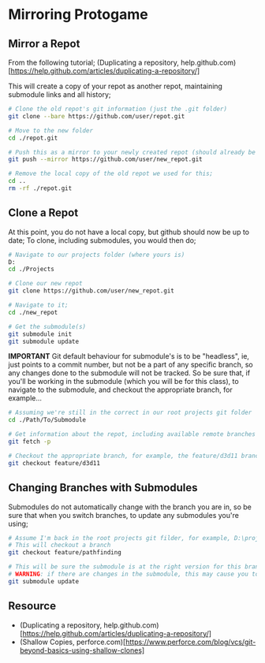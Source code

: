 Mirroring Protogame
======

## Mirror a Repot
From the following tutorial; (Duplicating a repository, help.github.com)[https://help.github.com/articles/duplicating-a-repository/]

This will create a copy of your repot as another repot, maintaining submodule links and all history; 

```bash
# Clone the old repot's git information (just the .git folder)
git clone --bare https://github.com/user/repot.git 

# Move to the new folder
cd ./repot.git 

# Push this as a mirror to your newly created repot (should already be created on github.com)
git push --mirror https://github.com/user/new_repot.git 

# Remove the local copy of the old repot we used for this; 
cd .. 
rm -rf ./repot.git 
```

## Clone a Repot
At this point, you do not have a local copy, but github should now be up to date; To clone, including submodules, you would then do;

```bash
# Navigate to our projects folder (where yours is)
D:
cd ./Projects

# Clone our new repot 
git clone https://github.com/user/new_repot.git 

# Navigate to it; 
cd ./new_repot

# Get the submodule(s)
git submodule init 
git submodule update 
```

**IMPORTANT**  Git default behaviour for submodule's is to be "headless", ie, just points to a commit number, but not be a part of any specific branch, so any changes done to the submodule will not be tracked.  So be sure that, if you'll be working in the submodule (which you will be for this class), to navigate to the submodule, and checkout the appropriate branch, for example...

```bash
# Assuming we're still in the correct in our root projects git folder
cd ./Path/To/Submodule

# Get information about the repot, including available remote branches (not always needed, but probably good to do first time)
git fetch -p

# Checkout the appropriate branch, for example, the feature/d3d11 branch our first project will be referencing
git checkout feature/d3d11
```

## Changing Branches with Submodules
Submodules do not automatically change with the branch you are in, so be sure that when you switch branches, to update any submodules you're using;

```bash
# Assume I'm back in the root projects git filder, for example, D:\projects\rts
# This will checkout a branch
git checkout feature/pathfinding

# This will be sure the submodule is at the right version for this branch
# WARNING: if there are changes in the submodule, this may cause you to lose them, or fail out; 
git submodule update 
```


## Resource
- (Duplicating a repository, help.github.com)[https://help.github.com/articles/duplicating-a-repository/]
- (Shallow Copies, perforce.com)[https://www.perforce.com/blog/vcs/git-beyond-basics-using-shallow-clones]